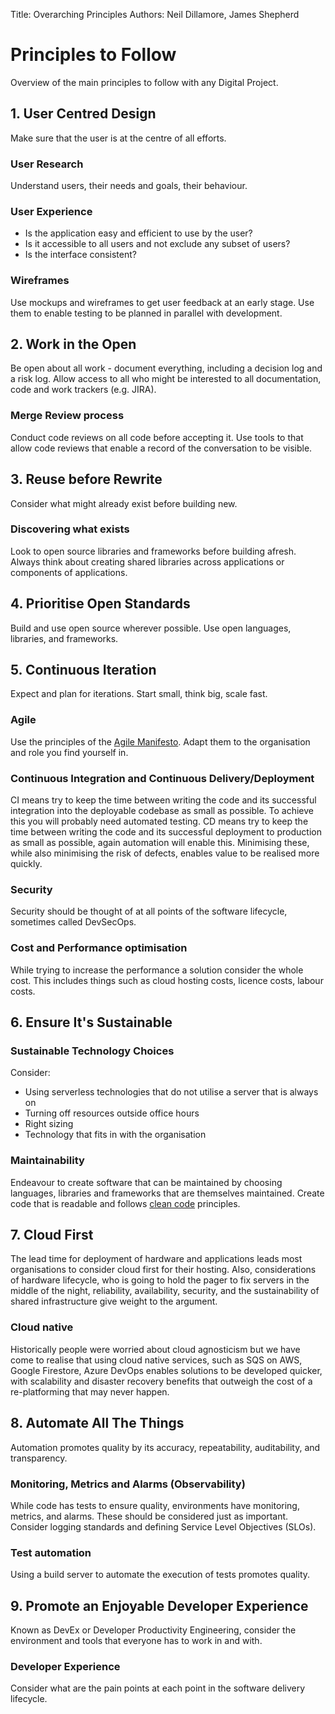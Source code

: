 Title:          Overarching Principles
Authors:        Neil Dillamore, James Shepherd

# Principles to Follow
Overview of the main principles to follow with any Digital Project.

## 1. User Centred Design
Make sure that the user is at the centre of all efforts.
### User Research
Understand users, their needs and goals, their behaviour.
### User Experience
- Is the application easy and efficient to use by the user?
- Is it accessible to all users and not exclude any subset of users?
- Is the interface consistent?
### Wireframes
Use mockups and wireframes to get user feedback at an early stage.
Use them to enable testing to be planned in parallel with development.

## 2. Work in the Open
Be open about all work - document everything, including a decision log and a risk log.
Allow access to all who might be interested to all documentation, code and work trackers (e.g. JIRA).
### Merge Review process
Conduct code reviews on all code before accepting it.
Use tools to that allow code reviews that enable a record of the conversation to be visible.

## 3. Reuse before Rewrite
Consider what might already exist before building new.
### Discovering what exists
Look to open source libraries and frameworks before building afresh.
Always think about creating shared libraries across applications or components of applications.

## 4. Prioritise Open Standards
Build and use open source wherever possible.
Use open languages, libraries, and frameworks.

## 5. Continuous Iteration
Expect and plan for iterations. Start small, think big, scale fast.
### Agile
Use the principles of the [Agile Manifesto](https://agilemanifesto.org/).
Adapt them to the organisation and role you find yourself in.
### Continuous Integration and Continuous Delivery/Deployment
CI means try to keep the time between writing the code and its successful integration into the deployable
codebase as small as possible. To achieve this you will probably need automated testing.
CD means try to keep the time between writing the code and its successful deployment to production
as small as possible, again automation will enable this. Minimising these, while also minimising the risk of defects,
enables value to be realised more quickly.
### Security
Security should be thought of at all points of the software lifecycle, sometimes called DevSecOps.
### Cost and Performance optimisation
While trying to increase the performance a solution consider the whole cost. This includes things such as
cloud hosting costs, licence costs, labour costs.

## 6. Ensure It's Sustainable
### Sustainable Technology Choices
Consider:
- Using serverless technologies that do not utilise a server that is always on
- Turning off resources outside office hours
- Right sizing
- Technology that fits in with the organisation
### Maintainability
Endeavour to create software that can be maintained by choosing languages, libraries and frameworks
that are themselves maintained. Create code that is readable and follows
[clean code](https://www.amazon.co.uk/Clean-Code-Handbook-Software-Craftsmanship/dp/0132350882) principles.

## 7. Cloud First
The lead time for deployment of hardware and applications leads most organisations to consider cloud first
for their hosting. Also, considerations of hardware lifecycle, who is going to hold the pager to fix servers
in the middle of the night, reliability, availability, security, and the sustainability of shared infrastructure
give weight to the argument.
### Cloud native
Historically people were worried about cloud agnosticism but
we have come to realise that using cloud native services, such
as SQS on AWS, Google Firestore, Azure DevOps enables solutions
to be developed quicker, with scalability and disaster recovery
benefits that outweigh the cost of a re-platforming that may
never happen.

## 8. Automate All The Things
Automation promotes quality by its accuracy, repeatability, auditability, and transparency.
### Monitoring, Metrics and Alarms (Observability)
While code has tests to ensure quality, environments have monitoring, metrics, and alarms.
These should be considered just as important. Consider logging standards and defining
Service Level Objectives (SLOs).
### Test automation
Using a build server to automate the execution of tests promotes quality.

## 9. Promote an Enjoyable Developer Experience
Known as DevEx or Developer Productivity Engineering, consider the environment and tools that
everyone has to work in and with.
### Developer Experience
Consider what are the pain points at each point in the software delivery lifecycle.


